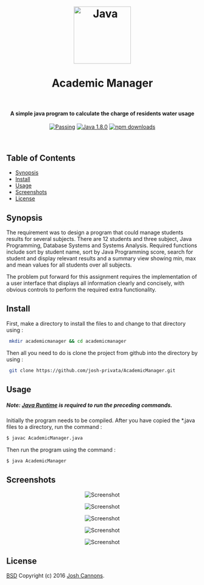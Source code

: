 <h1 align="center">
  <a href="http://java.com/en"><img src="https://cloud.githubusercontent.com/assets/5771200/19331298/6f964780-9127-11e6-88bd-55ac19e1ad12.jpg" alt="Java" height="150"></a>
  <br>
  <br>
  Academic Manager
  <br>
  <br>
</h1>
<h4 align="center">A simple java program to calculate the charge of residents water usage</h4>

<p align="center">
  <a href=""><img src="https://img.shields.io/travis/feross/standard/master.svg" alt="Passing"></a>
  <a href="https://java.com/en/"><img src="https://img.shields.io/badge/Java-1.8.0__101-brightgreen.svg" alt="Java 1.8.0"></a>
  <a href="https://opensource.org/licenses/BSD-2-Clause"><img src="https://img.shields.io/badge/License-BSD-blue.svg" alt="npm downloads"></a>
</p>
<br>

## Table of Contents
- [Synopsis](#synopsis)
- [Install](#install)
- [Usage](#usage)
- [Screenshots](#screenshots)
- [License](#license)

## Synopsis
The requirement was to design a program that could manage students results for several subjects.
 There are 12 students and three subject, Java Programming, Database Systems and Systems Analysis. Required 
 functions include sort by student name, sort by Java Programming score, search for student and display 
 relevant results and a summary view showing min, max and mean values for all students over all subjects.

The problem put forward for this assignment requires the implementation of a user interface that displays
 all information clearly and concisely, with obvious controls to perform the required extra functionality. 
## Install
First, make a directory to install the files to and change to that directory using :
```bash
 mkdir academicmanager && cd academicmanager
```
Then all you need to do is clone the project from github into the directory by using :
```bash
 git clone https://github.com/josh-privata/AcademicManager.git
```
## Usage
##### Note:  [Java Runtime](https://java.com/en/download/) is required to run the preceding commands.
Initially the program needs to be compiled. After you have copied the *.java files to a directory, run the command :
```bash
$ javac AcademicManager.java
```
Then run the program using the command :
```bash
$ java AcademicManager
```
## Screenshots
<p align="center"><img src="https://cloud.githubusercontent.com/assets/5771200/19331013/67ee7522-9125-11e6-88a9-f2f0c3020e98.png" alt="Screenshot"></p>
<p align="center"><img src="https://cloud.githubusercontent.com/assets/5771200/19331014/67f1fe4a-9125-11e6-8d77-e0aa613c6358.png" alt="Screenshot"></p>
<p align="center"><img src="https://cloud.githubusercontent.com/assets/5771200/19331015/67f263b2-9125-11e6-8b0a-1ed1435de460.png" alt="Screenshot"></p>
<p align="center"><img src="https://cloud.githubusercontent.com/assets/5771200/19331016/67f2c49c-9125-11e6-833c-7ff63213ab73.png" alt="Screenshot"></p>
<p align="center"><img src="https://cloud.githubusercontent.com/assets/5771200/19331017/67f8ea48-9125-11e6-9548-258a4d21e1c1.png" alt="Screenshot"></p>

## License
[BSD](LICENSE) Copyright (c) 2016 [Josh Cannons](http://joshcannons.com).
